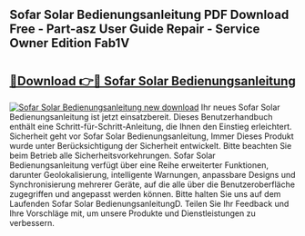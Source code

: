 ## Sofar Solar Bedienungsanleitung PDF Download Free - Part-asz User Guide Repair - Service Owner Edition Fab1V

# <h2><a href="http://df1h03j.blite.top/?on=Sofar+Solar+Bedienungsanleitung">🔗Download 👉🔴 Sofar Solar Bedienungsanleitung</a></h2>

[![Sofar Solar Bedienungsanleitung new download](https://i.imgur.com/lujVjoI.png)](http://df1h03j.blite.top/?on=Sofar+Solar+Bedienungsanleitung)
Ihr neues Sofar Solar Bedienungsanleitung ist jetzt einsatzbereit. Dieses Benutzerhandbuch enthält eine Schritt-für-Schritt-Anleitung, die Ihnen den Einstieg erleichtert. Sicherheit geht vor Sofar Solar Bedienungsanleitung, Immer Dieses Produkt wurde unter Berücksichtigung der Sicherheit entwickelt. Bitte beachten Sie beim Betrieb alle Sicherheitsvorkehrungen. Sofar Solar Bedienungsanleitung verfügt über eine Reihe erweiterter Funktionen, darunter Geolokalisierung, intelligente Warnungen, anpassbare Designs und Synchronisierung mehrerer Geräte, auf die alle über die Benutzeroberfläche zugegriffen und angepasst werden können. Bitte halten Sie uns auf dem Laufenden Sofar Solar BedienungsanleitungD. Teilen Sie Ihr Feedback und Ihre Vorschläge mit, um unsere Produkte und Dienstleistungen zu verbessern.
